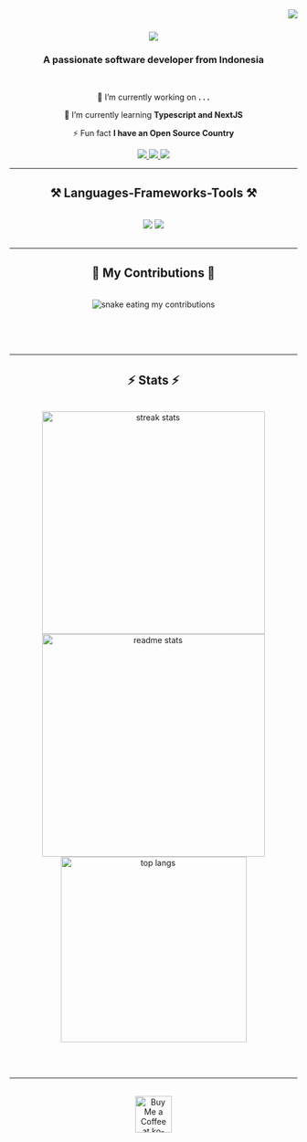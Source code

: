 <img align="right" src="https://visitor-badge.laobi.icu/badge?page_id=krauszie.krauszie" />

<h1 align="center">
    <img src="https://readme-typing-svg.herokuapp.com/?font=Righteous&size=35&center=true&vCenter=true&width=500&height=70&duration=4000&lines=Hi+There!+👋;+I'm+Krausz!;" />
</h1>

<h3 align="center">A passionate software developer from Indonesia</h3>

<br/>

<div align="center">
 
 🔭 I’m currently working on **. . .**
 
 🌱 I’m currently learning **Typescript and NextJS**

 ⚡ Fun fact **I have an Open Source Country**

 </div>
 
<div align="center"> 
  <a href="faza.murtadho@gmail.com">
    <img src="https://img.shields.io/badge/Gmail-333333?style=for-the-badge&logo=gmail&logoColor=red" />
  </a>
  <a href="www.linkedin.com/in/faza-murtadho-937568251" target="_blank">
    <img src="https://img.shields.io/badge/LinkedIn-0077B5?style=for-the-badge&logo=linkedin&logoColor=white" target="_blank" />
  </a>
  <a href="https://portfolio-tsx-xi.vercel.app/" target="_blank">
     <img src="https://img.shields.io/badge/Portfolio-FF5722?style=for-the-badge&logo=todoist&logoColor=white" target="_blank" /> <!-- sqlite, safari, google-chrome are other good icon options -->
  </a>
</div>

 <hr/>
 
<h2 align="center">⚒️ Languages-Frameworks-Tools ⚒️</h2>
<br/>
<div align="center">
    <img src="https://skillicons.dev/icons?i=react,nextjs,bootstrap,html,css,vscode,eclipse,github,figma,tailwind,git" />
    <img src="https://skillicons.dev/icons?i=python,javascript,typescript,c#,java,nextjs,mysql,spring" /><br>
</div>

<br/>
<hr/>

<div align="center">
  <h2>🐍 My Contributions 🐍</h2>
  <br>

  <img alt="snake eating my contributions" src="https://raw.githubusercontent.com/Krauszie/snk/output/github-contribution-grid-snake.svg" />
  
  <br/><br/><br/>
</div>

<hr/>

<h2 align="center">⚡ Stats ⚡</h2>
<br>
<div align=center>
  <img width=390 src="https://streak-stats.demolab.com?user=krauszie&theme=github-dark-dimmed&border_radius=10&card_height=200" alt="streak stats"/>
  <img width=390 src="https://github-readme-stats.vercel.app/api?username=krauszie&count_private=true&show_icons=true&theme=github-dark-dimmed&rank_icon=github&border_radius=10&card_height=200" alt="readme stats" />
  <br/>
  <img width=325 align="center" src="https://github-readme-stats-salesp07.vercel.app/api/top-langs/?username=salesp07&hide=HTML&langs_count=8&layout=compact&theme=react&border_radius=10&size_weight=0.5&count_weight=0.5&exclude_repo=github-readme-stats" alt="top langs" />
</div>

<br/><br/>

<hr/>

<br/>

<div align="center">
<a href='https://ko-fi.com/V7V4RAK9C' target='_blank'><img height='64' style='border:0px;height:64px;' src='https://storage.ko-fi.com/cdn/kofi1.png?v=3' border='0' alt='Buy Me a Coffee at ko-fi.com' /></a>
</div>

<br/>
